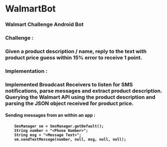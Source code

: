 # WalmartBot
<h3>Walmart Challenge Android Bot<h3/>

<h3>Challenge : <h3/>

Given a product description / name, reply to the text with product price guess within 15% error to receive 1 point. 
<h3>Implementation : <h3/>

Implemented Broadcast Receivers to listen for SMS notifications, parse messages and extract product description. Querying the Walmart API using the product description and parsing the JSON object received for product price.

<h4>Sending messages from an within an app :<h4/>

```  
    SmsManager sm = SmsManager.getDefault();
    String number = "<Phone Number>";
    String msg = "<Message Text>";
    sm.sendTextMessage(number, null, msg, null, null);
```
